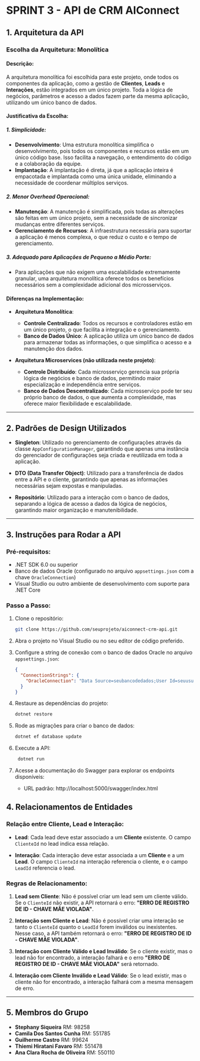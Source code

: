# SPRINT 3 - API de CRM AIConnect

## 1. Arquitetura da API

### Escolha da Arquitetura: Monolítica

#### Descrição:
A arquitetura monolítica foi escolhida para este projeto, onde todos os componentes da aplicação, como a gestão de **Clientes**, **Leads** e **Interações**, estão integrados em um único projeto. Toda a lógica de negócios, parâmetros e acesso a dados fazem parte da mesma aplicação, utilizando um único banco de dados.

#### Justificativa da Escolha:

##### 1. Simplicidade:
- **Desenvolvimento**: Uma estrutura monolítica simplifica o desenvolvimento, pois todos os componentes e recursos estão em um único código base. Isso facilita a navegação, o entendimento do código e a colaboração da equipe.
- **Implantação**: A implantação é direta, já que a aplicação inteira é empacotada e implantada como uma única unidade, eliminando a necessidade de coordenar múltiplos serviços.

##### 2. Menor Overhead Operacional:
- **Manutenção**: A manutenção é simplificada, pois todas as alterações são feitas em um único projeto, sem a necessidade de sincronizar mudanças entre diferentes serviços.
- **Gerenciamento de Recursos**: A infraestrutura necessária para suportar a aplicação é menos complexa, o que reduz o custo e o tempo de gerenciamento.

##### 3. Adequado para Aplicações de Pequeno a Médio Porte:
- Para aplicações que não exigem uma escalabilidade extremamente granular, uma arquitetura monolítica oferece todos os benefícios necessários sem a complexidade adicional dos microsserviços.

#### Diferenças na Implementação:

- **Arquitetura Monolítica**:
  - **Controle Centralizado**: Todos os recursos e controladores estão em um único projeto, o que facilita a integração e o gerenciamento.
  - **Banco de Dados Único**: A aplicação utiliza um único banco de dados para armazenar todas as informações, o que simplifica o acesso e a manutenção dos dados.

- **Arquitetura Microservices (não utilizada neste projeto)**:
  - **Controle Distribuído**: Cada microsserviço gerencia sua própria lógica de negócios e banco de dados, permitindo maior especialização e independência entre serviços.
  - **Banco de Dados Descentralizado**: Cada microsserviço pode ter seu próprio banco de dados, o que aumenta a complexidade, mas oferece maior flexibilidade e escalabilidade.

---

## 2. Padrões de Design Utilizados

- **Singleton**: Utilizado no gerenciamento de configurações através da classe `AppConfigurationManager`, garantindo que apenas uma instância do gerenciador de configurações seja criada e reutilizada em toda a aplicação.
  
- **DTO (Data Transfer Object)**: Utilizado para a transferência de dados entre a API e o cliente, garantindo que apenas as informações necessárias sejam expostas e manipuladas.

- **Repositório**: Utilizado para a interação com o banco de dados, separando a lógica de acesso a dados da lógica de negócios, garantindo maior organização e manutenibilidade.

---

## 3. Instruções para Rodar a API

### Pré-requisitos:
- .NET SDK 6.0 ou superior
- Banco de dados Oracle (configurado no arquivo `appsettings.json` com a chave `OracleConnection`)
- Visual Studio ou outro ambiente de desenvolvimento com suporte para .NET Core

### Passo a Passo:

1. Clone o repositório:
   ```bash
   git clone https://github.com/seuprojeto/aiconnect-crm-api.git
   
2. Abra o projeto no Visual Studio ou no seu editor de código preferido.

3. Configure a string de conexão com o banco de dados Oracle no arquivo `appsettings.json`:
   ```json
   {
     "ConnectionStrings": {
       "OracleConnection": "Data Source=seubancodedados;User Id=seuusuario;Password=suasenha;"
     }
   }
4. Restaure as dependências do projeto:
   ```bash
   dotnet restore
   
5. Rode as migrações para criar o banco de dados:
    ```bash
    dotnet ef database update

6. Execute a API:
   ```bash
    dotnet run

7. Acesse a documentação do Swagger para explorar os endpoints disponíveis:
   - URL padrão: http://localhost:5000/swagger/index.html

## 4. Relacionamentos de Entidades

### Relação entre Cliente, Lead e Interação:
- **Lead**: Cada lead deve estar associado a um **Cliente** existente. O campo `ClienteId` no lead indica essa relação.
  
- **Interação**: Cada interação deve estar associada a um **Cliente** e a um **Lead**. O campo `ClienteId` na interação referencia o cliente, e o campo `LeadId` referencia o lead.

### Regras de Relacionamento:
1. **Lead sem Cliente**: Não é possível criar um lead sem um cliente válido. Se o `ClienteId` não existir, a API retornará o erro: **"ERRO DE REGISTRO DE ID - CHAVE MÃE VIOLADA"**.
   
2. **Interação sem Cliente e Lead**: Não é possível criar uma interação se tanto o `ClienteId` quanto o `LeadId` forem inválidos ou inexistentes. Nesse caso, a API também retornará o erro: **"ERRO DE REGISTRO DE ID - CHAVE MÃE VIOLADA"**.
   
3. **Interação com Cliente Válido e Lead Inválido**: Se o cliente existir, mas o lead não for encontrado, a interação falhará e o erro **"ERRO DE REGISTRO DE ID - CHAVE MÃE VIOLADA"** será retornado.
   
4. **Interação com Cliente Inválido e Lead Válido**: Se o lead existir, mas o cliente não for encontrado, a interação falhará com a mesma mensagem de erro.

---

## 5. Membros do Grupo

- **Stephany Siqueira** RM: 98258
- **Camila Dos Santos Cunha** RM: 551785
- **Guilherme Castro** RM: 99624
- **Thiemi Hiratani Favaro** RM: 551478
- **Ana Clara Rocha de Oliveira** RM: 550110
